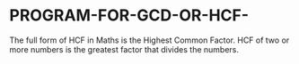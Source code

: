 # PROGRAM-FOR-GCD-OR-HCF-
The full form of HCF in Maths is the Highest Common Factor. HCF of two or more numbers is the greatest factor that divides the numbers.
